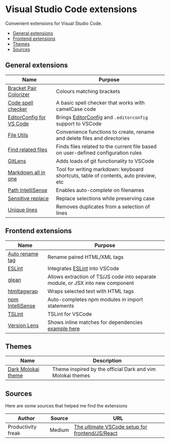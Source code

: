 # Visual Studio Code extensions

Convenient extensions for Visual Studio Code.

* [General extensions](#general-extensions)
* [Frontend extensions](#frontend-extensions)
* [Themes](#themes)
* [Sources](#sources)

## General extensions

| Name | Purpose |
| --- | --- |
|[Bracket Pair Colorizer](https://marketplace.visualstudio.com/items?itemName=CoenraadS.bracket-pair-colorizer) | Colours matching brackets |
| [Code spell checker](https://marketplace.visualstudio.com/items?itemName=streetsidesoftware.code-spell-checker) | A basic spell checker that works with camelCase code |
| [EditorConfig for VS Code](https://marketplace.visualstudio.com/items?itemName=EditorConfig.EditorConfig) | Brings [EditorConfig](https://editorconfig.org/) and `.editorconfig` support to VSCode |
| [File Utils](https://marketplace.visualstudio.com/items?itemName=sleistner.vscode-fileutils)| Convenience functions to create, rename and delete files and directories |
| [Find related files](https://marketplace.visualstudio.com/items?itemName=eamodio.find-related) | Finds files related to the current file based on user-defined configuration rules |
| [GitLens](https://marketplace.visualstudio.com/items?itemName=eamodio.gitlens) | Adds loads of git functionality to VSCode |
| [Markdown all in one](https://marketplace.visualstudio.com/items?itemName=yzhang.markdown-all-in-one) | Tool for writing markdown: keyboard shortcuts, table of contents, auto preview, etc |
| [Path IntelliSense](https://marketplace.visualstudio.com/items?itemName=christian-kohler.path-intellisense) | Enables auto-complete on filenames |
| [Sensitive replace](https://marketplace.visualstudio.com/items?itemName=vilicvane.sensitive-replace) | Replace selections while preserving case |
| [Unique lines](https://marketplace.visualstudio.com/items?itemName=bibhasdn.unique-lines) | Removes duplicates from a selection of lines |

## Frontend extensions

| Name | Purpose |
| --- | --- |
| [Auto rename tag](https://marketplace.visualstudio.com/items?itemName=formulahendry.auto-rename-tag) | Rename paired HTML/XML tags |
| [ESLint](https://marketplace.visualstudio.com/items?itemName=dbaeumer.vscode-eslint) | Integrates [ESLint](http://eslint.org/) into VSCode |
| [glean](https://marketplace.visualstudio.com/items?itemName=wix.glean) | Allows extraction of TS/JS code into separate module, or JSX into new component |
| [htmltagwrap](https://marketplace.visualstudio.com/items?itemName=bradgashler.htmltagwrap) | Wraps selected text with HTML tags |
| [npm IntelliSense](https://marketplace.visualstudio.com/items?itemName=christian-kohler.npm-intellisense) | Auto-completes npm modules in import statements |
| [TSLint](https://marketplace.visualstudio.com/items?itemName=eg2.tslint) | TSLint for VSCode |
| [Version Lens](https://marketplace.visualstudio.com/items?itemName=pflannery.vscode-versionlens) | Shows inline matches for dependencies [example here](https://miro.medium.com/max/391/1*G-hewfztDSVHQtj3EAnhfA.gif) |

## Themes

| Name | Description |
| --- | --- |
| [Dark Molokai theme](https://marketplace.visualstudio.com/items?itemName=nonylene.dark-molokai-theme) | Theme inspired by the official Dark and vim Molokai themes |

## Sources

Here are some sources that helped me find the extensions

| Author | Source | URL |
| --- | --- | --- |
| Productivity freak | Medium | [The ultimate VSCode setup for frontend/JS/React](https://medium.com/productivity-freak/the-ultimate-vscode-setup-for-js-react-6a4f7bd51a2) |